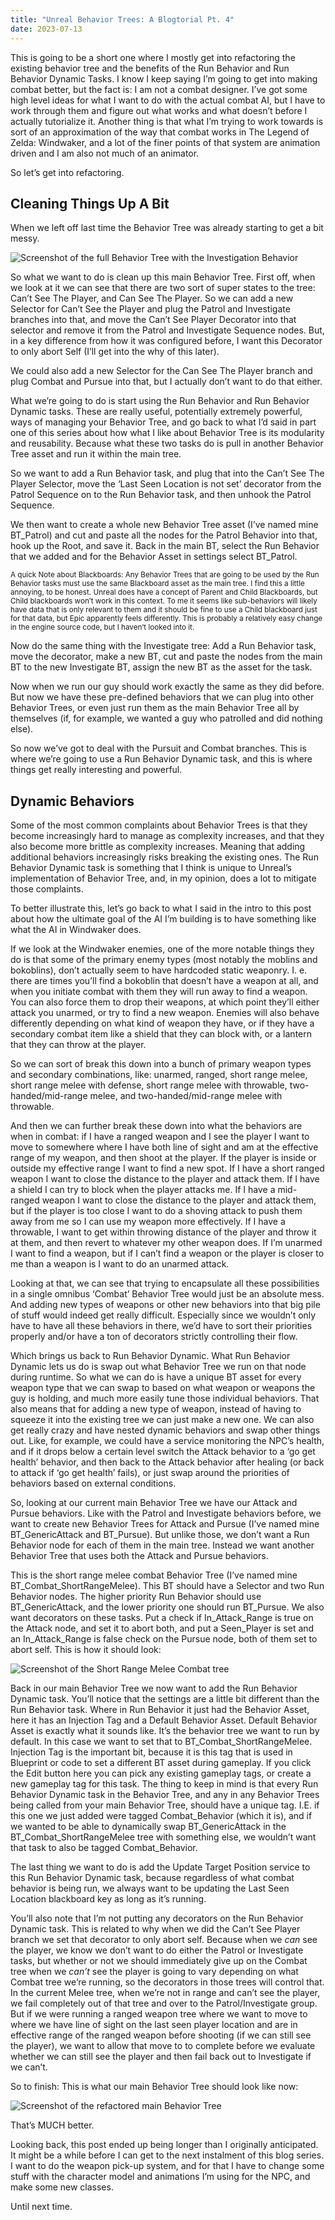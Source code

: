 ```yaml
---
title: "Unreal Behavior Trees: A Blogtorial Pt. 4"
date: 2023-07-13
---
```


This is going to be a short one where I mostly get into refactoring the existing behavior tree and the benefits of the Run Behavior and Run Behavior Dynamic Tasks. 
I know I keep saying I’m going to get into making combat better, but the fact is: I am not a combat designer. I’ve got some high level ideas for what I want to do with 
the actual combat AI, but I have to work through them and figure out what works and what doesn’t before I actually tutorialize it. 
Another thing is that what I’m trying to work towards is sort of an approximation of the way that combat works in The Legend of Zelda: Windwaker, 
and a lot of the finer points of that system are animation driven and I am also not much of an animator.

So let’s get into refactoring.

## Cleaning Things Up A Bit

When we left off last time the Behavior Tree was already starting to get a bit messy.

<img src="https://github.com/DKesserich/Blog/blob/main/images/Full_BehaviorTree_With_Investigation.PNG?raw=true" alt="Screenshot of the full Behavior Tree with the Investigation Behavior">

So what we want to do is clean up this main Behavior Tree. First off, when we look at it we can see that there are two sort of super states to the tree: Can’t See The Player, 
and Can See The Player. So we can add a new Selector for Can’t See the Player and plug the Patrol and Investigate branches into that, and move the Can’t See Player Decorator 
into that selector and remove it from the Patrol and Investigate Sequence nodes. But, in a key difference from how it was configured before, 
I want this Decorator to only abort Self (I’ll get into the why of this later).

We could also add a new Selector for the Can See The Player branch and plug Combat and Pursue into that, but I actually don’t want to do that either.

What we’re going to do is start using the Run Behavior and Run Behavior Dynamic tasks. These are really useful, potentially extremely powerful, ways of managing your Behavior Tree, 
and go back to what I’d said in part one of this series about how what I like about Behavior Tree is its modularity and reusability. 
Because what these two tasks do is pull in another Behavior Tree asset and run it within the main tree.

So we want to add a Run Behavior task, and plug that into the Can’t See The Player Selector, move the ‘Last Seen Location is not set’ decorator from the Patrol Sequence 
on to the Run Behavior task, and then unhook the Patrol Sequence.

We then want to create a whole new Behavior Tree asset (I’ve named mine BT_Patrol) and cut and paste all the nodes for the Patrol Behavior into that, 
hook up the Root, and save it. Back in the main BT, select the Run Behavior that we added and for the Behavior Asset in settings select BT_Patrol.

<sub>A quick Note about Blackboards: Any Behavior Trees that are going to be used by the Run Behavior tasks must use the same Blackboard asset as the main tree.
I find this a little annoying, to be honest. Unreal does have a concept of Parent and Child Blackboards, but Child blackboards won’t work in this context. 
To me it seems like sub-behaviors will likely have data that is only relevant to them and it should be fine to use a Child blackboard just for that data, 
but Epic apparently feels differently. This is probably a relatively easy change in the engine source code, but I haven’t looked into it.</sub>

Now do the same thing with the Investigate tree: Add a Run Behavior task, move the decorator, make a new BT, cut and paste the nodes from the main BT to the new Investigate BT, 
assign the new BT as the asset for the task.

Now when we run our guy should work exactly the same as they did before. But now we have these pre-defined behaviors that we can plug into other Behavior Trees, 
or even just run them as the main Behavior Tree all by themselves (if, for example, we wanted a guy who patrolled and did nothing else).

So now we’ve got to deal with the Pursuit and Combat branches. This is where we’re going to use a Run Behavior Dynamic task, and this is where things get really interesting and powerful.

## Dynamic Behaviors

Some of the most common complaints about Behavior Trees is that they become increasingly hard to manage as complexity increases, 
and that they also become more brittle as complexity increases. Meaning that adding additional behaviors increasingly risks breaking the existing ones. 
The Run Behavior Dynamic task is something that I think is unique to Unreal’s implementation of Behavior Tree, and, in my opinion, does a lot to mitigate those complaints.

To better illustrate this, let’s go back to what I said in the intro to this post about how the ultimate goal of the AI I’m building is to have something like what the AI in Windwaker does.

If we look at the Windwaker enemies, one of the more notable things they do is that some of the primary enemy types (most notably the moblins and bokoblins), 
don’t actually seem to have hardcoded static weaponry. I. e. there are times you’ll find a bokoblin that doesn’t have a weapon at all, 
and when you initiate combat with them they will run away to find a weapon. You can also force them to drop their weapons, at which point they’ll either attack you unarmed, 
or try to find a new weapon. Enemies will also behave differently depending on what kind of weapon they have, 
or if they have a secondary combat item like a shield that they can block with, or a lantern that they can throw at the player.

So we can sort of break this down into a bunch of primary weapon types and secondary combinations, like: unarmed, ranged, short range melee, short range melee with defense, 
short range melee with throwable, two-handed/mid-range melee, and two-handed/mid-range melee with throwable.

And then we can further break these down into what the behaviors are when in combat: if I have a ranged weapon and I see the player I want to move to somewhere where I 
have both line of sight and am at the effective range of my weapon, and then shoot at the player. If the player is inside or outside my effective range I want to find a new spot. 
If I have a short ranged weapon I want to close the distance to the player and attack them. If I have a shield I can try to block when the player attacks me. 
If I have a mid-ranged weapon I want to close the distance to the player and attack them, but if the player is too close I want to do a shoving attack to push them away from 
me so I can use my weapon more effectively. If I have a throwable, I want to get within throwing distance of the player and throw it at them, 
and then revert to whatever my other weapon does. If I’m unarmed I want to find a weapon, but if I can’t find a weapon or the player is closer to me than a weapon 
is I want to do an unarmed attack.

Looking at that, we can see that trying to encapsulate all these possibilities in a single omnibus ‘Combat’ Behavior Tree would just be an absolute mess. 
And adding new types of weapons or other new behaviors into that big pile of stuff would indeed get really difficult. 
Especially since we wouldn’t only have to have all these behaviors in there, we’d have to sort their priorities properly and/or have a ton of decorators strictly controlling their flow.

Which brings us back to Run Behavior Dynamic. What Run Behavior Dynamic lets us do is swap out what Behavior Tree we run on that node during runtime. 
So what we can do is have a unique BT asset for every weapon type that we can swap to based on what weapon or weapons the guy is holding, 
and much more easily tune those individual behaviors. That also means that for adding a new type of weapon, instead of having to squeeze it into the existing tree 
we can just make a new one. We can also get really crazy and have nested dynamic behaviors and swap other things out. 
Like, for example, we could have a service monitoring the NPC’s health, and if it drops below a certain level switch the Attack behavior to a ‘go get health’ behavior, 
and then back to the Attack behavior after healing (or back to attack if ‘go get health’ fails), or just swap around the priorities of behaviors based on external conditions.

So, looking at our current main Behavior Tree we have our Attack and Pursue behaviors. Like with the Patrol and Investigate behaviors before, 
we want to create new Behavior Trees for Attack and Pursue (I’ve named mine BT_GenericAttack and BT_Pursue). But unlike those, 
we don’t want a Run Behavior node for each of them in the main tree. Instead we want another Behavior Tree that uses both the Attack and Pursue behaviors. 

This is the short range melee combat Behavior Tree (I’ve named mine BT_Combat_ShortRangeMelee). This BT should have a Selector and two Run Behavior nodes. 
The higher priority Run Behavior should use BT_GenericAttack, and the lower priority one should run BT_Pursue. We also want decorators on these tasks. 
Put a check if In_Attack_Range is true on the Attack node, and set it to abort both, and put a Seen_Player is set and an In_Attack_Range is false check on the Pursue node, 
both of them set to abort self. This is how it should look:

<img src="https://github.com/DKesserich/Blog/blob/main/images/Combat_ShortRangeMelee.PNG?raw=true" alt="Screenshot of the Short Range Melee Combat tree">

Back in our main Behavior Tree we now want to add the Run Behavior Dynamic task. You’ll notice that the settings are a little bit different than the Run Behavior task.
Where in Run Behavior it just had the Behavior Asset, here it has an Injection Tag and a Default Behavior Asset. Default Behavior Asset is exactly what it sounds like. 
It’s the behavior tree we want to run by default. In this case we want to set that to BT_Combat_ShortRangeMelee. Injection Tag is the important bit, 
because it is this tag that is used in Blueprint or code to set a different BT asset during gameplay. If you click the Edit button here you can pick any existing gameplay tags, 
or create a new gameplay tag for this task. The thing to keep in mind is that every Run Behavior Dynamic task in the Behavior Tree, 
and any in any Behavior Trees being called from your main Behavior Tree, should have a unique tag. I.E. if this one we just added were tagged Combat_Behavior (which it is), 
and if we wanted to be able to dynamically swap BT_GenericAttack in the BT_Combat_ShortRangeMelee tree with something else, we wouldn’t want that task to also be tagged Combat_Behavior.

The last thing we want to do is add the Update Target Position service to this Run Behavior Dynamic task, because regardless of what combat behavior is being run, 
we always want to be updating the Last Seen Location blackboard key as long as it’s running. 

You’ll also note that I’m not putting any decorators on the Run Behavior Dynamic task. This is related to why when we did the Can’t See Player branch we set that decorator 
to only abort self. Because when we _can_ see the player, we know we don’t want to do either the Patrol or Investigate tasks, but whether or not we should immediately 
give up on the Combat tree when we _can’t_ see the player is going to vary depending on what Combat tree we’re running, so the decorators in those trees will control that. 
In the current Melee tree, when we’re not in range and can’t see the player, we fail completely out of that tree and over to the Patrol/Investigate group. 
But if we were running a ranged weapon tree where we want to move to where we have line of sight on the last seen player location and are in effective range of 
the ranged weapon before shooting (if we can still see the player), we want to allow that move to to complete before we evaluate whether we can still see the 
player and then fail back out to Investigate if we can’t.

So to finish: This is what our main Behavior Tree should look like now:

<img src="https://github.com/DKesserich/Blog/blob/main/images/Refactored_Main_Tree.PNG?raw=true" alt="Screenshot of the refactored main Behavior Tree">

That’s MUCH better.

Looking back, this post ended up being longer than I originally anticipated. It might be a while before I can get to the next instalment of this blog series. 
I want to do the weapon pick-up system, and for that I have to change some stuff with the character model and animations I’m using for the NPC, and make some new classes.

Until next time.


